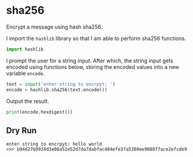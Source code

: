 # sha256
Encrypt a message using hash sha256.

I import the `hashlib` library so that I am able to perform sha256 functions.
```python
import hashlib
```

I prompt the user for a string input. After which, the string input gets encoded using functions below, storing the encoded values into a new variable `encode`.

```python
text = input('enter string to encrpyt: ')
encode = hashlib.sha256(text.encode())
```

Output the result.
```python
print(encode.hexdigest()) 
```
## Dry Run
```
enter string to encrpyt: hello world
>>> b94d27b9934d3e08a52e52d7da7dabfac484efe37a5380ee9088f7ace2efcde9
```
